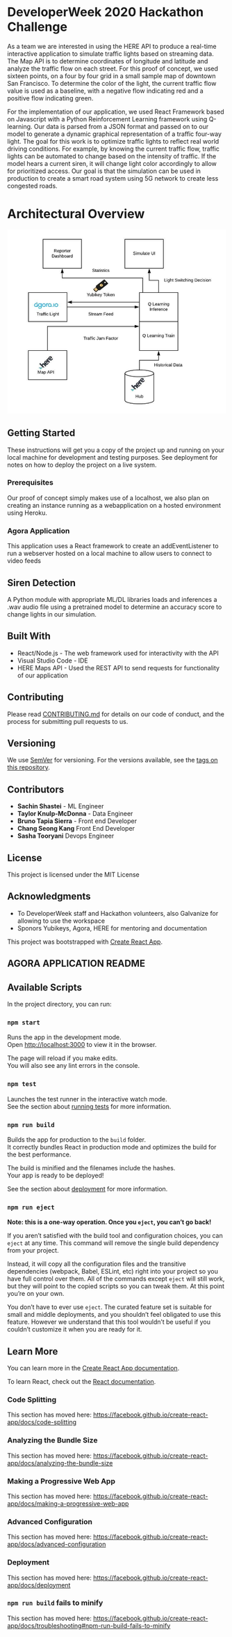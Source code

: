
# DeveloperWeek 2020 Hackathon Challenge

As a team we are interested in using the HERE API to produce a real-time interactive application to simulate traffic lights based on streaming data. The Map API is to determine coordinates of longitude and latitude and analyze the traffic flow on each street. For this proof of concept, we used sixteen points, on a four by four grid in a small sample map of downtown San Francisco. To determine the color of the light, the current traffic flow value is used as a baseline, with a negative flow indicating red and a positive flow indicating green.

For the implementation of our application, we used React Framework based on Javascript with a Python Reinforcement Learning framework using Q-learning. Our data is parsed from a JSON format and passed on to our model to generate a dynamic graphical representation of a traffic four-way light. The goal for this work is to optimize traffic lights to reflect real world driving conditions. For example, by knowing the current traffic flow, traffic lights can be automated to change based on the intensity of traffic. If the model hears a current siren, it will change light color accordingly to allow for prioritized access. Our goal is that the simulation can be used in production to create a smart road system using 5G network to create less congested roads. 

# Architectural Overview
![Test Image 3](/diagram.jpeg)

## Getting Started

These instructions will get you a copy of the project up and running on your local machine for development and testing purposes. See deployment for notes on how to deploy the project on a live system.

### Prerequisites

Our proof of concept simply makes use of a localhost, we also plan on creating an instance running as a webapplication on a hosted environment using Heroku.



### Agora Application

This application uses a React framework to create an addEventListener to run a webserver hosted on a local machine to allow users to connect to video feeds 



## Siren Detection

A Python module with appropriate ML/DL libraries loads and inferences a .wav audio file using a pretrained model to determine an accuracy score to change lights in our simulation.   



## Built With

* React/Node.js - The web framework used for interactivity with the API 
* Visual Studio Code  - IDE 
* HERE Maps API  - Used the REST API to send requests for functionality of our application

## Contributing

Please read [CONTRIBUTING.md](https://gist.github.com/PurpleBooth/b24679402957c63ec426) for details on our code of conduct, and the process for submitting pull requests to us.

## Versioning

We use [SemVer](http://semver.org/) for versioning. For the versions available, see the [tags on this repository](https://github.com/your/project/tags). 

## Contributors

* **Sachin Shastei** - ML Engineer
* **Taylor Knulp-McDonna** - Data Engineer
* **Bruno Tapia Sierra** - Front end Developer
* **Chang Seong Kang** Front End Developer
*  **Sasha Tooryani** Devops Engineer

## License

This project is licensed under the MIT License 

## Acknowledgments

* To DeveloperWeek staff and Hackathon volunteers, also Galvanize for allowing to use the workspace
* Sponors Yubikeys, Agora, HERE for mentoring and documentation




This project was bootstrapped with [Create React App](https://github.com/facebook/create-react-app).


## AGORA APPLICATION README

## Available Scripts

In the project directory, you can run:

### `npm start`

Runs the app in the development mode.<br />
Open [http://localhost:3000](http://localhost:3000) to view it in the browser.

The page will reload if you make edits.<br />
You will also see any lint errors in the console.

### `npm test`

Launches the test runner in the interactive watch mode.<br />
See the section about [running tests](https://facebook.github.io/create-react-app/docs/running-tests) for more information.

### `npm run build`

Builds the app for production to the `build` folder.<br />
It correctly bundles React in production mode and optimizes the build for the best performance.

The build is minified and the filenames include the hashes.<br />
Your app is ready to be deployed!

See the section about [deployment](https://facebook.github.io/create-react-app/docs/deployment) for more information.

### `npm run eject`

**Note: this is a one-way operation. Once you `eject`, you can’t go back!**

If you aren’t satisfied with the build tool and configuration choices, you can `eject` at any time. This command will remove the single build dependency from your project.

Instead, it will copy all the configuration files and the transitive dependencies (webpack, Babel, ESLint, etc) right into your project so you have full control over them. All of the commands except `eject` will still work, but they will point to the copied scripts so you can tweak them. At this point you’re on your own.

You don’t have to ever use `eject`. The curated feature set is suitable for small and middle deployments, and you shouldn’t feel obligated to use this feature. However we understand that this tool wouldn’t be useful if you couldn’t customize it when you are ready for it.

## Learn More

You can learn more in the [Create React App documentation](https://facebook.github.io/create-react-app/docs/getting-started).

To learn React, check out the [React documentation](https://reactjs.org/).

### Code Splitting

This section has moved here: https://facebook.github.io/create-react-app/docs/code-splitting

### Analyzing the Bundle Size

This section has moved here: https://facebook.github.io/create-react-app/docs/analyzing-the-bundle-size

### Making a Progressive Web App

This section has moved here: https://facebook.github.io/create-react-app/docs/making-a-progressive-web-app

### Advanced Configuration

This section has moved here: https://facebook.github.io/create-react-app/docs/advanced-configuration

### Deployment

This section has moved here: https://facebook.github.io/create-react-app/docs/deployment

### `npm run build` fails to minify

This section has moved here: https://facebook.github.io/create-react-app/docs/troubleshooting#npm-run-build-fails-to-minify
